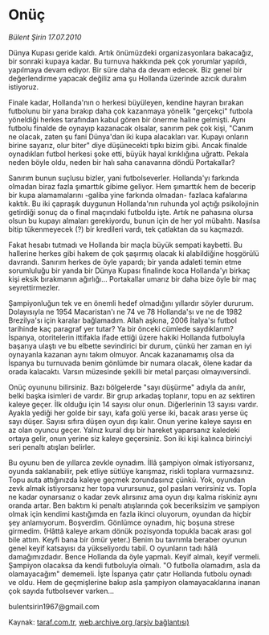 # Onüç

*Bülent Şirin 17.07.2010*

<div class="yazi"><p>Dünya Kupası geride kaldı. Artık önümüzdeki organizasyonlara bakacağız, bir sonraki kupaya kadar. Bu turnuva hakkında pek çok yorumlar yapıldı, yapılmaya devam ediyor. Bir süre daha da devam edecek. Biz genel bir değerlendirme yapacak değiliz ama şu Hollanda üzerinde azıcık duralım istiyoruz.</p>
<p>Finale kadar, Hollanda'nın o herkesi büyüleyen, kendine hayran bırakan futbolunu bir yana bırakıp daha çok kazanmaya yönelik "gerçekçi" futbola yöneldiği herkes tarafından kabul gören bir önerme haline gelmişti. Aynı futbolu finalde de oynayıp kazanacak olsalar, sanırım pek çok kişi, "Canım ne olacak, zaten şu fani Dünya'dan iki kupa alacakları var. Kupayı onların birine sayarız, olur biter" diye düşünecekti tıpkı bizim gibi. Ancak finalde oynadıkları futbol herkesi şoke etti, büyük hayal kırıklığına uğrattı. Pekala neden böyle oldu, neden bir halı saha canavarına döndü Portakallar?</p>
<p>Sanırım bunun suçlusu bizler, yani futbolseverler. Hollanda'yı farkında olmadan biraz fazla şımarttık gibime geliyor. Hem şımarttık hem de becerip bir kupa alamamalarını -galiba yine farkında olmadan- fazlaca kafalarına kaktık. Bu iki çapraşık duygunun Hollanda'nın ruhunda yol açtığı psikolojinin getirdiği sonuç da o final maçındaki futboldu işte. Artık ne pahasına olursa olsun bu kupayı almaları gerekiyordu, bunun için de her yol mübahtı. Nasılsa bitip tükenmeyecek (?) bir kredileri vardı, tek çatlaktan da su kaçmazdı.</p>
<p>Fakat hesabı tutmadı ve Hollanda bir maçla büyük sempati kaybetti. Bu hallerine herkes gibi hakem de çok şaşırmış olacak ki alabildiğine hoşgörülü davrandı. Sanırım herkes de öyle yapardı; bir yanda adaleti temin etme sorumluluğu bir yanda bir Dünya Kupası finalinde koca Hollanda'yı birkaç kişi eksik bırakmanın ağırlığı... Portakallar umarız bir daha bize öyle bir maç seyrettirmezler.</p>
<p>Şampiyonluğun tek ve en önemli hedef olmadığını yıllardır söyler dururum. Dolayısıyla ne 1954 Macaristan'ı ne 74 ve 78 Hollanda'sı ve ne de 1982 Brezilya'sı için karalar bağlamadım. Allah aşkına, 2006 İtalya'sı futbol tarihinde kaç paragraf yer tutar? Ya bir önceki cümlede saydıklarım? İspanya, otoritelerin ittifakla ifade ettiği üzere hakiki Hollanda futboluyla başarıya ulaştı ve bu elbette sevindirici bir durum, çünkü her zaman en iyi oynayanla kazanan aynı takım olmuyor. Ancak kazanamamış olsa da İspanya bu turnuvada benim gönlümde bir numara olacak, ölene kadar da orada kalacaktı. Varsın müzesinde şekilli bir metal parçası olmayıversindi.</p>
<p>Onüç oyununu bilirsiniz. Bazı bölgelerde "sayı düşürme" adıyla da anılır, belki başka isimleri de vardır. Bir grup arkadaş toplanır, topu en az sektiren kaleye geçer. İlk olduğu için 14 sayısı olur onun. Diğerlerinin 13 sayısı vardır. Ayakla yediği her golde bir sayı, kafa golü yerse iki, bacak arası yerse üç sayı düşer. Sayısı sıfıra düşen oyun dışı kalır. Onun yerine kaleye sayısı en az olan oyuncu geçer. Yalnız kural dışı bir hareket yaparsanız kaledeki ortaya gelir, onun yerine siz kaleye geçersiniz. Son iki kişi kalınca birinciyi seri penaltı atışları belirler.</p>
<p>Bu oyunu ben de yıllarca zevkle oynadım. İllâ şampiyon olmak istiyorsanız, oyunda saklanabilir, pek etliye sütlüye karışmaz, riskli toplara vurmazsınız. Topu auta attığınızda kaleye geçmek zorundasınız çünkü. Yok, oyundan zevk almak istiyorsanız her topa vurursunuz, gol pasları verirsiniz vs. Topla ne kadar oynarsanız o kadar zevk alırsınız ama oyun dışı kalma riskiniz aynı oranda artar. Ben baktım ki penaltı atışlarında çok beceriksizim ve şampiyon olmak için kendimi kastığımda en fazla ikinci oluyorum, oyundan da hiçbir şey anlamıyorum. Boşverdim. Gönlümce oynadım, hiç boşuna strese girmedim. (Hâttâ kaleye arkam dönük pozisyonda topukla bacak arası gol bile attım. Keyfi bana bir ömür yeter.) Benim bu tavrımla beraber oyunun genel keyif katsayısı da yükseliyordu tabiî. O oyunların tadı hâlâ damağımızdadır. Bence Hollanda da öyle yapmalı. Keyif almalı, keyif vermeli. Şampiyon olacaksa da kendi futboluyla olmalı. "O futbolla olamadım, asla da olamayacağım" dememeli. İşte İspanya çatır çatır Hollanda futbolu oynadı ve oldu. Hem de geçmişlerine bakıp asla şampiyon olamayacaklarına inanan çok sayıda futbolsever varken...</p>
<p>bulentsirin1967@gmail.com</p></div>

Kaynak: [taraf.com.tr](http://www.taraf.com.tr:80/bulent-sirin/makale-onuc.htm), [web.archive.org (arşiv bağlantısı)](http://web.archive.org/web/20100718224445/http://www.taraf.com.tr:80/bulent-sirin/makale-onuc.htm)
